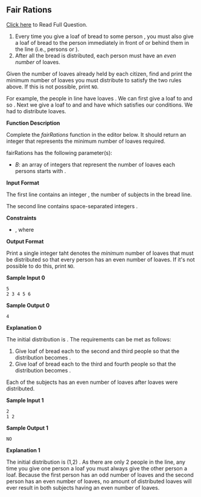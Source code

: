 	
## Fair Rations
[Click here](https://www.hackerrank.com/challenges/fair-rations/problem) to Read Full Question.

1.  Every time you give a loaf of bread to some person  , you must also give a loaf of bread to the person immediately in front of or behind them in the line (i.e., persons  or  ).
2.  After all the bread is distributed, each person must have an  _even number_  of loaves.

Given the number of loaves already held by each citizen, find and print the minimum number of loaves you must distribute to satisfy the two rules above. If this is not possible, print  `NO`.

For example, the people in line have loaves  . We can first give a loaf to  and  so  . Next we give a loaf to  and  and have  which satisfies our conditions. We had to distribute  loaves.

**Function Description**

Complete the  _fairRations_  function in the editor below. It should return an integer that represents the minimum number of loaves required.

fairRations has the following parameter(s):

-   _B_: an array of integers that represent the number of loaves each persons starts with .

**Input Format**

The first line contains an integer  , the number of subjects in the bread line.

The second line contains  space-separated integers  .

**Constraints**

-   , where

**Output Format**

Print a single integer taht denotes the  _minimum_  number of loaves that must be distributed so that every person has an even number of loaves. If it's not possible to do this, print  `NO`.

**Sample Input 0**

```
5
2 3 4 5 6

```

**Sample Output 0**

```
4

```

**Explanation 0**

The initial distribution is  . The requirements can be met as follows:

1.  Give  loaf of bread each to the second and third people so that the distribution becomes  .
2.  Give  loaf of bread each to the third and fourth people so that the distribution becomes  .

Each of the  subjects has an even number of loaves after  loaves were distributed.

**Sample Input 1**

```
2
1 2

```

**Sample Output 1**

```
NO

```

**Explanation 1**

The initial distribution is (1,2) . As there are only 2 people in the line, any time you give one person a loaf you must always give the other person a loaf. Because the first person has an odd number of loaves and the second person has an even number of loaves, no amount of distributed loaves will ever result in both subjects having an even number of loaves.
